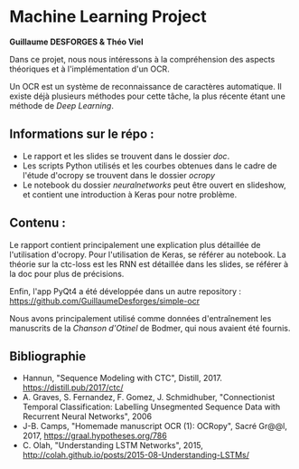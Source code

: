 # Machine Learning Project

**Guillaume DESFORGES & Théo Viel**

Dans ce projet, nous nous intéressons à la compréhension des aspects théoriques et à l'implémentation d'un OCR.

Un OCR est un système de reconnaissance de caractères automatique.
Il existe déjà plusieurs méthodes pour cette tâche, la plus récente étant une méthode de *Deep Learning*.

## Informations sur le répo :

* Le rapport et les slides se trouvent dans le dossier *doc*.
* Les scripts Python utilisés et les courbes obtenues dans le cadre de l'étude d'ocropy se trouvent dans le dossier *ocropy*
* Le notebook du dossier *neuralnetworks* peut être ouvert en slideshow, et contient une introduction à Keras pour notre problème.

## Contenu :

Le rapport contient principalement une explication plus détaillée de l'utilisation d'ocropy.
Pour l'utilisation de Keras, se référer au notebook.
La théorie sur la ctc-loss est les RNN est détaillée dans les slides, se référer à la doc pour plus de précisions.

Enfin, l'app PyQt4 a été développée dans un autre repository : 
https://github.com/GuillaumeDesforges/simple-ocr

Nous avons principalement utilisé comme données d'entraînement les manuscrits de la *Chanson d'Otinel* de Bodmer, qui nous avaient été fournis.

## Bibliographie

* Hannun, "Sequence Modeling with CTC", Distill, 2017. https://distill.pub/2017/ctc/
* A. Graves, S. Fernandez, F. Gomez, J. Schmidhuber, "Connectionist Temporal Classification: Labelling Unsegmented Sequence Data with Recurrent Neural Networks", 2006
* J-B. Camps, "Homemade manuscript OCR (1): OCRopy", Sacré Gr@@l, 2017, https://graal.hypotheses.org/786
* C. Olah, "Understanding LSTM Networks", 2015, http://colah.github.io/posts/2015-08-Understanding-LSTMs/
